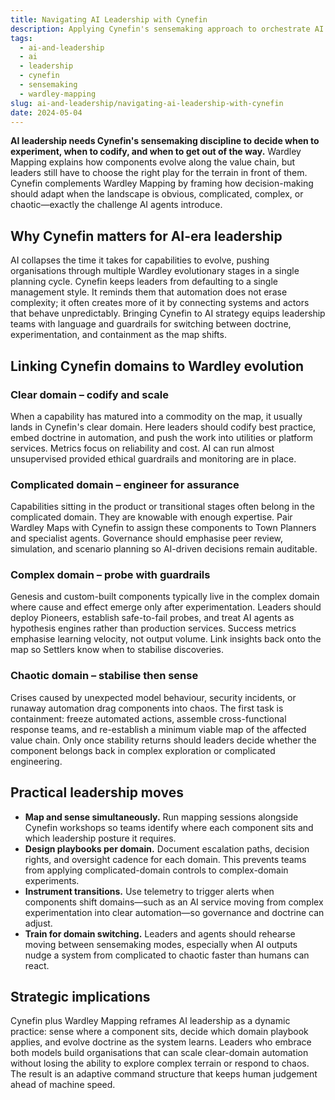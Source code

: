 ```yaml
---
title: Navigating AI Leadership with Cynefin
description: Applying Cynefin's sensemaking approach to orchestrate AI systems and human teams across complexity.
tags:
  - ai-and-leadership
  - ai
  - leadership
  - cynefin
  - sensemaking
  - wardley-mapping
slug: ai-and-leadership/navigating-ai-leadership-with-cynefin
date: 2024-05-04
---
```


**AI leadership needs Cynefin's sensemaking discipline to decide when to experiment, when to codify, and when to get out of the way.** Wardley Mapping explains how components evolve along the value chain, but leaders still have to choose the right play for the terrain in front of them. Cynefin complements Wardley Mapping by framing how decision-making should adapt when the landscape is obvious, complicated, complex, or chaotic—exactly the challenge AI agents introduce.

## Why Cynefin matters for AI-era leadership

AI collapses the time it takes for capabilities to evolve, pushing organisations through multiple Wardley evolutionary stages in a single planning cycle. Cynefin keeps leaders from defaulting to a single management style. It reminds them that automation does not erase complexity; it often creates more of it by connecting systems and actors that behave unpredictably. Bringing Cynefin to AI strategy equips leadership teams with language and guardrails for switching between doctrine, experimentation, and containment as the map shifts.

## Linking Cynefin domains to Wardley evolution

### Clear domain – codify and scale

When a capability has matured into a commodity on the map, it usually lands in Cynefin's clear domain. Here leaders should codify best practice, embed doctrine in automation, and push the work into utilities or platform services. Metrics focus on reliability and cost. AI can run almost unsupervised provided ethical guardrails and monitoring are in place.

### Complicated domain – engineer for assurance

Capabilities sitting in the product or transitional stages often belong in the complicated domain. They are knowable with enough expertise. Pair Wardley Maps with Cynefin to assign these components to Town Planners and specialist agents. Governance should emphasise peer review, simulation, and scenario planning so AI-driven decisions remain auditable.

### Complex domain – probe with guardrails

Genesis and custom-built components typically live in the complex domain where cause and effect emerge only after experimentation. Leaders should deploy Pioneers, establish safe-to-fail probes, and treat AI agents as hypothesis engines rather than production services. Success metrics emphasise learning velocity, not output volume. Link insights back onto the map so Settlers know when to stabilise discoveries.

### Chaotic domain – stabilise then sense

Crises caused by unexpected model behaviour, security incidents, or runaway automation drag components into chaos. The first task is containment: freeze automated actions, assemble cross-functional response teams, and re-establish a minimum viable map of the affected value chain. Only once stability returns should leaders decide whether the component belongs back in complex exploration or complicated engineering.

## Practical leadership moves

- **Map and sense simultaneously.** Run mapping sessions alongside Cynefin workshops so teams identify where each component sits and which leadership posture it requires.
- **Design playbooks per domain.** Document escalation paths, decision rights, and oversight cadence for each domain. This prevents teams from applying complicated-domain controls to complex-domain experiments.
- **Instrument transitions.** Use telemetry to trigger alerts when components shift domains—such as an AI service moving from complex experimentation into clear automation—so governance and doctrine can adjust.
- **Train for domain switching.** Leaders and agents should rehearse moving between sensemaking modes, especially when AI outputs nudge a system from complicated to chaotic faster than humans can react.

## Strategic implications

Cynefin plus Wardley Mapping reframes AI leadership as a dynamic practice: sense where a component sits, decide which domain playbook applies, and evolve doctrine as the system learns. Leaders who embrace both models build organisations that can scale clear-domain automation without losing the ability to explore complex terrain or respond to chaos. The result is an adaptive command structure that keeps human judgement ahead of machine speed.
